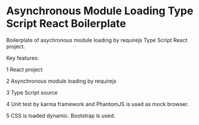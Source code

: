 # Asynchronous Module Loading Type Script React Boilerplate

Boilerplate of asychronous module loading by requirejs Type Script React project.

Key features:

1 React project

2 Asynchronous module loading by requirejs

3 Type Script source

4 Unit test by karma framework and PhantomJS is used as mock browser.

5 CSS is loaded dynamic. Bootstrap is used.
